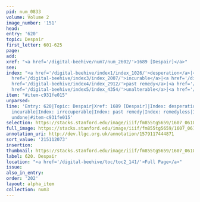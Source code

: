 ```yaml
---
pid: num_0833
volume: Volume 2
image_number: '151'
head:
entry: '620'
topic: Despair
first_letter: 601-625
page:
add:
xref: "<a href='/digital-beehive/num7/num_2602/'>1689 [Despair]</a>"
see:
index: "<a href='/digital-beehive/index1/index_1026/'>desperation</a>|<a href='/digital-beehive/index2/index_1796/'>helpless</a>|<a
  href='/digital-beehive/index3/index_2007/'>incurable</a>|<a href='/digital-beehive/index3/index_2119/'>irrecuperable</a>|<a
  href='/digital-beehive/index4/index_2912/'>past remedy</a>|<a href='/digital-beehive/index4/index_3355/'>remedyless</a>|<a
  href='/digital-beehive/index5/index_4354/'>unalterable</a>|<a href='/digital-beehive/index5/index_4375/'>undone</a>"
item: "#item-c931fe015"
unparsed:
line: 'Entry: 620|Topic: Despair|Xref: 1689 [Despair]|Index: desperation|Index: helpless|Index:
  incurable|Index: irrecuperable|Index: past remedy|Index: remedyless|Index: unalterable|Index:
  undone|#item-c931fe015'
selection: https://stacks.stanford.edu/image/iiif/fm855tg5659/1607_0618/428,2073,2882,1016/full/0/default.jpg
full_image: https://stacks.stanford.edu/image/iiif/fm855tg5659/1607_0618/full/full/0/default.jpg
annotation_uri: http://dev.llgc.org.uk/annotation/1579117444871
sort_value: '215112073'
insertion:
thumbnail: https://stacks.stanford.edu/image/iiif/fm855tg5659/1607_0618/428,2073,600,180/250,/0/default.jpg
label: 620. Despair
location: "<a href='/digital-beehive/toc/toc2_141/'>Full Page</a>"
issue:
also_in_entry:
order: '202'
layout: alpha_item
collection: num3
---
```

